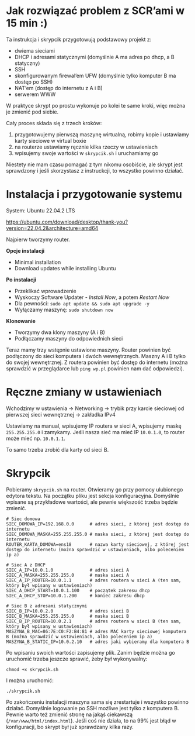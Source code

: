 


# Jak rozwiązać problem z SCR&rsquo;ami w 15 min :)

Ta instrukcja i skrypcik przygotowują podstawowy projekt z:

-   dwiema sieciami
-   DHCP i adresami statycznymi (domyślnie A ma adres po dhcp, a B statyczny)
-   SSH
-   skonfigurowanym firewal&rsquo;em UFW (domyślnie tylko komputer B ma dostęp po SSH)
-   NAT&rsquo;em (dostęp do internetu z A i B)
-   serwerem WWW

W praktyce skrypt po prostu wykonuje po kolei te same kroki, więc można je zmienić pod siebie.

Cały proces składa się z trzech kroków:

1.  przygotowujemy pierwszą maszynę wirtualną, robimy kopie i ustawiamy karty sieciowe w virtual boxie
2.  na routerze ustawiamy ręcznie kilka rzeczy w ustawieniach
3.  wpisujemy swoje wartości w `skrypcik.sh` i uruchamiamy go

Niestety nie mam czasu pomagać z tym nikomu osobiście, ale skrypt jest sprawdzony i jeśli skorzystasz z instruckcji, to wszystko powinno działać.


# Instalacja i przygotowanie systemu

System: Ubuntu 22.04.2 LTS

<https://ubuntu.com/download/desktop/thank-you?version=22.04.2&architecture=amd64>

Najpierw tworzymy router.

**Opcje instalacji**

-   Minimal installation
-   Download updates while installing Ubuntu

**Po instalacji**

-   Przeklikać wprowadzenie
-   Wyskoczy Software Updater - *Install Now*, a potem *Restart Now*
-   Dla pewności: `sudo apt update && sudo apt upgrade -y`
-   Wyłączamy maszynę: `sudo shutdown now`

**Klonowanie**

-   Tworzymy dwa klony maszyny (A i B)
-   Podłączamy maszyny do odpowiednich sieci

Teraz mamy trzy wstępnie ustawione maszyny.
Router powinien być podłączony do sieci komputera i dwóch wewnętrznych.
Maszny A i B tylko do swojej wewnętrznej.
Z routera powinien być dostęp do internetu (można sprawdzić w przeglądarce lub `ping wp.pl` powinien nam dać odpowiedzi).


# Ręczne zmiany w ustawieniach

Wchodzimy w ustawienia -> Networking -> trybik przy karcie sieciowej od pierwszej sieci wewnętrznej -> zakładka IPv4

Ustawiamy na manual, wpisujemy IP routera w sieci A, wpisujemy maskę `255.255.255.0` i zamykamy.
Jeśli nasza sieć ma mieć IP `10.0.1.0`, to router może mieć np. `10.0.1.1`.

To samo trzeba zrobić dla karty od sieci B.


# Skrypcik

Pobieramy `skrypcik.sh` na router.
Otwieramy go przy pomocy ulubionego edytora tekstu.
Na początku pliku jest sekcja konfiguracyjna.
Domyślnie wpisane są przykładowe wartości, ale pewnie większość trzeba będzie zmienić.

    # Siec domowa
    SIEC_DOMOWA_IP=192.168.0.0      # adres sieci, z której jest dostęp do internetu
    SIEC_DOMOWA_MASKA=255.255.255.0 # maska sieci, z której jest dostęp do internetu
    ROUTER_KARTA_DOMOWA=ens18       # nazwa karty sieciowej, z której jest dostęp do internetu (można sprawdzić w ustawieniach, albo poleceniem ip a)
    
    # Siec A z DHCP
    SIEC_A_IP=10.0.1.0              # adres sieci A
    SIEC_A_MASKA=255.255.255.0      # maska sieci A
    SIEC_A_IP_ROUTER=10.0.1.1       # adres routera w sieci A (ten sam, który był wpisany w ustawieniach)
    SIEC_A_DHCP_START=10.0.1.100    # początek zakresu dhcp
    SIEC_A_DHCP_STOP=10.0.1.200     # koniec zakresu dhcp
    
    # Siec B z adresami statycznymi
    SIEC_B_IP=10.0.2.0              # adres sieci B
    SIEC_B_MASKA=255.255.255.0      # maska sieci B
    SIEC_B_IP_ROUTER=10.0.2.1       # adres routera w sieci B (ten sam, który był wpisany w ustawieniach)
    MASZYNA_B_MAC=86:7E:C0:F2:B4:81 # adres MAC karty sieciowej komputera B (można sprawdzić w ustawieniach, albo poleceniem ip a)
    MASZYNA_B_STATIC_IP=10.0.2.10   # adres jaki wybieramy dla komputera B

Po wpisaniu swoich wartości zapisujemy plik.
Zanim będzie można go uruchomić trzeba jeszcze sprawić, żeby był wykonywalny:

`chmod +x skrypcik.sh`

I można uruchomić:

`./skrypcik.sh`

Po zakończeniu instalacji maszyna sama się zrestartuje i wszystko powinno działać.
Domyślnie logowanie po SSH możliwe jest tylko z komputera B.
Pewnie warto też zmienić stronę na jakąś ciekawszą (`/var/www/html/index.html`).
Jeśli coś nie działa, to na 99% jest błąd w konfiguracji, bo skrypt był już sprawdzany kilka razy.

